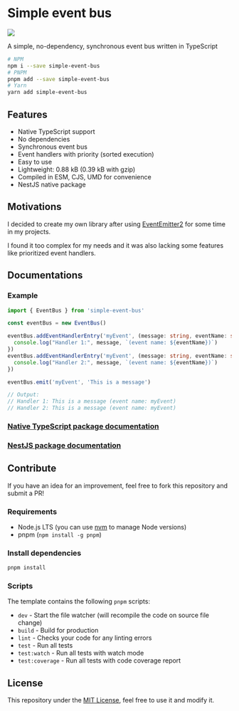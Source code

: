 # Simple event bus
![](https://github.com/SylvainMarty/simple-event-bus/workflows/ci.yml/badge.svg)

A simple, no-dependency, synchronous event bus written in TypeScript

```bash
# NPM
npm i --save simple-event-bus
# PNPM
pnpm add --save simple-event-bus
# Yarn
yarn add simple-event-bus
```

## Features

* Native TypeScript support
* No dependencies
* Synchronous event bus
* Event handlers with priority (sorted execution)
* Easy to use
* Lightweight: 0.88 kB (0.39 kB with gzip)
* Compiled in ESM, CJS, UMD for convenience
* NestJS native package

## Motivations

I decided to create my own library after using [EventEmitter2](https://github.com/EventEmitter2/EventEmitter2) for some time in my projects.

I found it too complex for my needs and it was also lacking some features like prioritized event handlers.

## Documentations

### Example
```ts
import { EventBus } from 'simple-event-bus'

const eventBus = new EventBus()

eventBus.addEventHandlerEntry('myEvent', (message: string, eventName: string) => {
  console.log("Handler 1:", message, `(event name: ${eventName})`)
})
eventBus.addEventHandlerEntry('myEvent', (message: string, eventName: string) => {
  console.log("Handler 2:", message, `(event name: ${eventName})`)
})

eventBus.emit('myEvent', 'This is a message')

// Output:
// Handler 1: This is a message (event name: myEvent)
// Handler 2: This is a message (event name: myEvent)
```

### [Native TypeScript package documentation](https://github.com/SylvainMarty/simple-event-bus/tree/main/packages/simple-event-bus)

### [NestJS package documentation](https://github.com/SylvainMarty/simple-event-bus/tree/main/packages/simple-event-bus)

## Contribute

If you have an idea for an improvement, feel free to fork this repository and submit a PR!

### Requirements

* Node.js LTS (you can use [nvm](https://github.com/nvm-sh/nvm) to manage Node versions)
* pnpm (`npm install -g pnpm`)

### Install dependencies

```bash
pnpm install
```

### Scripts

The template contains the following `pnpm` scripts:

* `dev` - Start the file watcher (will recompile the code on source file change)
* `build` - Build for production
* `lint` - Checks your code for any linting errors
* `test` - Run all tests
* `test:watch` - Run all tests with watch mode
* `test:coverage` - Run all tests with code coverage report

## License

This repository under the [MIT License](LICENSE), feel free to use it and modify it.

